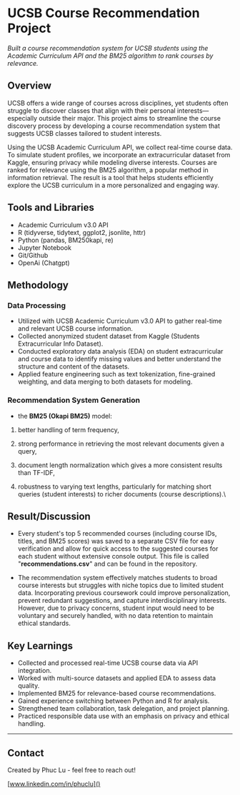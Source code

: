 # UCSB Course Recommendation Project

*Built a course recommendation system for UCSB students using the Academic Curriculum API and the BM25 algorithm to rank courses by relevance.*

## Overview

UCSB offers a wide range of courses across disciplines, yet students often struggle to discover classes that align with their personal interests—especially outside their major. This project aims to streamline the course discovery process by developing a course recommendation system that suggests UCSB classes tailored to student interests.

Using the UCSB Academic Curriculum API, we collect real-time course data. To simulate student profiles, we incorporate an extracurricular dataset from Kaggle, ensuring privacy while modeling diverse interests. Courses are ranked for relevance using the BM25 algorithm, a popular method in information retrieval. The result is a tool that helps students efficiently explore the UCSB curriculum in a more personalized and engaging way.

## Tools and Libraries

-   Academic Curriculum v3.0 API
-   R (tidyverse, tidytext, ggplot2, jsonlite, httr)
-   Python (pandas, BM250kapi, re)
-   Jupyter Notebook
-   Git/Github
-   OpenAi (Chatgpt)

## Methodology

### Data Processing
-   Utilized with UCSB Academic Curriculum v3.0 API to gather real-time and relevant UCSB course information.
-   Collected anonymized student dataset from Kaggle (Students Extracurricular Info Dataset).
-   Conducted exploratory data analysis (EDA) on student extracurricular and course data to identify missing values and better understand the structure and content of the datasets.
-   Applied feature engineering such as text tokenization, fine-grained weighting, and data merging to both datasets for modeling.

### Recommendation System Generation

-   the **BM25 (Okapi BM25)** model:

1.  better handling of term frequency,

2.  strong performance in retrieving the most relevant documents given a query,

3.  document length normalization which gives a more consistent results than TF-IDF,

4.  robustness to varying text lengths, particularly for matching short queries (student interests) to richer documents (course descriptions).\

## Result/Discussion

-   Every student's top 5 recommended courses (including course IDs, titles, and BM25 scores) was saved to a separate CSV file for easy verification and allow for quick access to the suggested courses for each student without extensive console output. This file is called "**recommendations.csv**" and can be found in the repository.

-   The recommendation system effectively matches students to broad course interests but struggles with niche topics due to limited student data. Incorporating previous coursework could improve personalization, prevent redundant suggestions, and capture interdisciplinary interests. However, due to privacy concerns, student input would need to be voluntary and securely handled, with no data retention to maintain ethical standards.

## Key Learnings

-   Collected and processed real-time UCSB course data via API integration.
-   Worked with multi-source datasets and applied EDA to assess data quality.
-   Implemented BM25 for relevance-based course recommendations.
-   Gained experience switching between Python and R for analysis.
-   Strengthened team collaboration, task delegation, and project planning.
-   Practiced responsible data use with an emphasis on privacy and ethical handling.

------------------------------------------------------------------------

## Contact

Created by Phuc Lu - feel free to reach out!

[www.linkedin.com/in/phuclu]()
